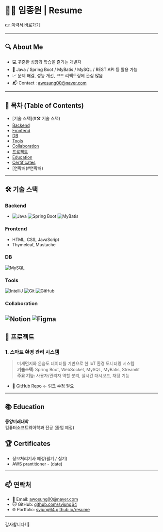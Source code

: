 # 👨‍💻 임종원 | Resume

[👉 이력서 바로가기](https://syjung64.github.io/resume/)

---

## 🔍 About Me

- 💻 꾸준한 성장과 학습을 즐기는 개발자
- 🌱 Java / Spring Boot / MyBatis / MySQL / REST API 등 활용 가능
- 📈 문제 해결, 성능 개선, 코드 리팩토링에 관심 많음
- 📬 Contact : awosung00@naver.com

---


## 📖 목차 (Table of Contents)
- [기술 스택](#🛠 기술 스택)
- [Backend](#Backend)
- [Frontend](#Frontend)
- [DB](#DB)
- [Tools](#Tools)
- [Collaboration](#Collaboration)
- [프로젝트](#프로젝트)
- [Education](#Education)
- [Certificates](#Certificates)
- [연락처(#연락처)
---

## 🛠 기술 스택

### Backend
- ![Java](https://img.shields.io/badge/Java-007396?style=flat&logo=OpenJDK&logoColor=white)
![Spring Boot](https://img.shields.io/badge/Spring_Boot-6DB33F?style=flat&logo=Spring-Boot&logoColor=white)
![MyBatis](https://img.shields.io/badge/MyBatis-005B9A?style=flat)

### Frontend
- HTML, CSS, JavaScript
- Thymeleaf, Mustache

### DB
![MySQL](https://img.shields.io/badge/MySQL-4479A1?style=flat&logo=MySQL&logoColor=white)

### Tools
![IntelliJ](https://img.shields.io/badge/IntelliJ_IDEA-000000?style=flat&logo=IntelliJ-IDEA&logoColor=white)
![Git](https://img.shields.io/badge/Git-F05032?style=flat&logo=git&logoColor=white)
![GitHub](https://img.shields.io/badge/GitHub-181717?style=flat&logo=github&logoColor=white)
### Collaboration
![Notion](https://img.shields.io/badge/Notion-000000?style=flat&logo=notion&logoColor=white)
![Figma](https://img.shields.io/badge/Figma-F24E1E?style=flat&logo=figma&logoColor=white)
---

## 📂 프로젝트

### 1. **스마트 환경 관리 시스템**  
> 미세먼지와 온습도 데이터를 기반으로 한 IoT 환경 모니터링 시스템  
**기술스택**: Spring Boot, WebSocket, MySQL, MyBatis, Streamlit  
**주요 기능**: 사용자/관리자 역할 분리, 실시간 대시보드, 채팅 기능
- [🔗 GitHub Repo](https://github.com/yimjongwon/project_7.git) ← 링크 수정 필요

---

## 📚 Education

**동양미래대학**  
컴퓨터소프트웨어학과 전공 (졸업 예정)

## 🏆 Certificates

- 정보처리기사 예정(필기 / 실기)
- AWS prantitioner - (date)

---



## 📫 연락처

- 📧 Email: awosung00@naver.com
- 🐱 GitHub: [github.com/syjung64](https://github.com/syjung64)  
- 🌐 Portfolio: [syjung64.github.io/resume](https://syjung64.github.io/resume/)

---

감사합니다! 🙌
